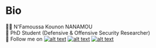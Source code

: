 
# Bio
:raising_hand_man: N'Famoussa Kounon NANAMOU  
:mag_right: PhD Student (Defensive & Offensive Security Researcher)  
📌 Follow me on  <!-- display the social media buttons in your README -->
[![alt text][1.1]][1]
[![alt text][2.1]][2]
[![alt text][3.1]][3]



<!-- icons with padding -->

[1.1]: http://i.imgur.com/wWzX9uB.png (twitter icon without padding)
[2.1]: http://i.imgur.com/fep1WsG.png (facebook icon without padding)
[3.1]: http://i.imgur.com/9I6NRUm.png (github icon without padding)


<!-- links to your social media accounts -->
<!-- update these accordingly -->

[1]: http://www.facebook.com/nanamou224
[2]: http://www.twitter.com/_nanamou224
[3]: http://www.github.com/nanamou224

<!-- Please don't remove this: Grab your social icons from https://github.com/carlsednaoui/gitsocial -->

